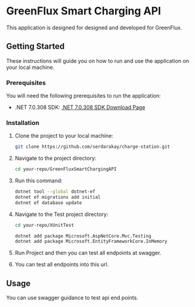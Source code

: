 # GreenFlux Smart Charging API

This application is designed for designed and developed for GreenFlux.

## Getting Started

These instructions will guide you on how to run and use the application on your local machine.

### Prerequisites

You will need the following prerequisites to run the application:

- .NET 7.0.308 SDK: [.NET 7.0.308 SDK Download Page](https://dotnet.microsoft.com/download/dotnet/7.0.308)

### Installation

1. Clone the project to your local machine:

   ```bash
   git clone https://github.com/serdarakay/charge-station.git

2. Navigate to the project directory:

    ```bash
    cd your-repo/GreenFluxSmartChargingAPI

3. Run this command:

    ```bash
    dotnet tool --global dotnet-ef
    dotnet ef migrations add initial
    dotnet ef database update

4. Navigate to the Test project directory:

    ```bash
    cd your-repo/XUnitTest

    dotnet add package Microsoft.AspNetCore.Mvc.Testing
    dotnet add package Microsoft.EntityFrameworkCore.InMemory

5. Run Project and then you can test all endpoints at swagger.

7. You can test all endpoints into this url.


## Usage

You can use swagger guidance to test api end points.
